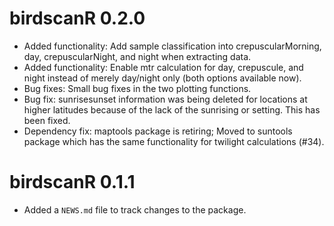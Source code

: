 # birdscanR 0.2.0
* Added functionality: Add sample classification into crepuscularMorning, day, crepuscularNight, and night when extracting data. 
* Added functionality: Enable mtr calculation for day, crepuscule, and night instead of merely day/night only (both options available now).  
* Bug fixes: Small bug fixes in the two plotting functions.
* Bug fix: sunrisesunset information was being deleted for locations at higher latitudes because of the lack of the sunrising or setting. This has been fixed.
* Dependency fix: maptools package is retiring; Moved to suntools package which has the same functionality for twilight calculations (#34).

# birdscanR 0.1.1

* Added a `NEWS.md` file to track changes to the package.
